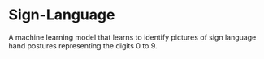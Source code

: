 # Sign-Language
A machine learning model that learns to identify pictures of sign language hand postures representing the digits 0 to 9.
